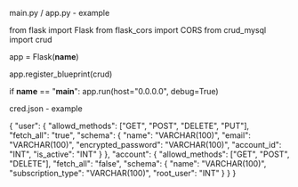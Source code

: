 main.py / app.py - example

from flask import Flask
from flask_cors import CORS
from crud_mysql import crud

app = Flask(__name__)

app.register_blueprint(crud)

if __name__ == "__main__":
	app.run(host="0.0.0.0", debug=True)

cred.json - example

{
    "user": {
        "allowd_methods": ["GET", "POST", "DELETE", "PUT"],
        "fetch_all": "true",
        "schema": {
            "name": "VARCHAR(100)",
            "email": "VARCHAR(100)",
            "encrypted_password": "VARCHAR(100)",
            "account_id": "INT",
            "is_active": "INT"
        }
    },
    "account": {
        "allowd_methods": ["GET", "POST", "DELETE"],
        "fetch_all": "false",
        "schema": {
            "name": "VARCHAR(100)",
            "subscription_type": "VARCHAR(100)",
            "root_user": "INT"
        }
    }
}
